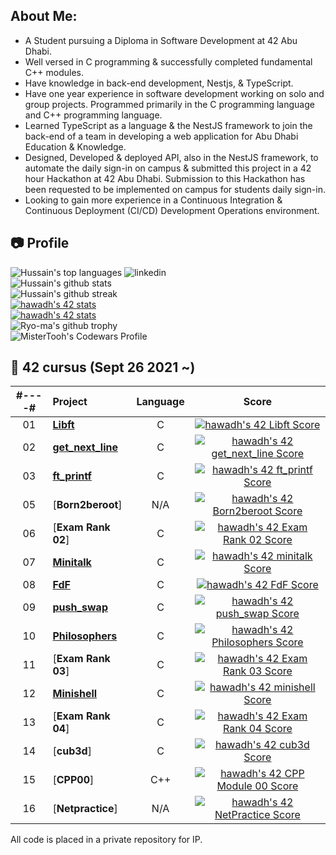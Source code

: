 ##  About Me:

- A Student pursuing a Diploma in Software Development at 42 Abu Dhabi.
- Well versed in C programming & successfully completed fundamental C++ modules.
- Have knowledge in back-end development, Nestjs, & TypeScript.
- Have one year experience in software development working on solo and group projects. Programmed primarily in the C programming language and C++ programming language. 
- Learned TypeScript as a language & the NestJS framework to join the back-end of a team in developing a web application for Abu Dhabi Education & Knowledge.
- Designed, Developed & deployed API, also in the NestJS framework, to automate the daily sign-in on campus & submitted this project in a 42 hour Hackathon at 42 Abu Dhabi. Submission to this Hackathon has been requested to be implemented on campus for students daily sign-in.
- Looking to gain more experience in a Continuous Integration & Continuous Deployment (CI/CD) Development Operations environment.

              

## :camera: Profile
![Hussain's top languages](https://github-readme-stats.vercel.app/api/top-langs/?username=MisterTooh&theme=blue-green)
![**linkedin**](https://linkedin-github.herokuapp.com/api/render/Hussain%20Awadh/Software%20Developer/Student/Diploma/dark/https%3A%2F%2Fmedia-exp1.licdn.com%2Fdms%2Fimage%2FC4D03AQEWTnrZeQapSQ%2Fprofile-displayphoto-shrink_400_400%2F0%2F1660490709890%3Fe%3D1672876800%26v%3Dbeta%26t%3DETsKIaCZyAm_enIYYgLGJvsPd3jEOdOwFQNa97wNusk)
<br/>![**Hussain's github stats**](https://github-readme-stats.vercel.app/api?username=mistertooh&theme=blue-green)
<br/>![Hussain's github streak](https://github-readme-streak-stats.herokuapp.com/?user=MisterTooh&theme=blue-green)
<br/>[![hawadh's 42 stats](https://badge42.vercel.app/api/v2/cl297sxa0003009l54y0v4dij/stats?cursusId=21&coalitionId=153)](https://github.com/JaeSeoKim/badge42)
<br/>[![hawadh's 42 stats](https://badge42.vercel.app/api/v2/cl297sxa0003009l54y0v4dij/stats?cursusId=9&coalitionId=153)](https://github.com/JaeSeoKim/badge42)
<br/>![Ryo-ma's github trophy](https://github-profile-trophy.vercel.app/?username=MisterTooh&row=1)
<br/>![MisterTooh's Codewars Profile](https://www.codewars.com/users/MisterTooh/badges/large)
##  :notebook_with_decorative_cover: 42 cursus (Sept 26 2021 ~)

| #----# | Project                                                      |            Language            |                            Score                             |
| :----: | :----------------------------------------------------------- | :----------------------------: | :----------------------------------------------------------: |
|   01   | [**Libft**](https://github.com/MisterTooh/MisterTooh/edit/42-Cursus-Projects/libft)     |               C                |  [![hawadh's 42 Libft Score](https://badge42.vercel.app/api/v2/cl297sxa0003009l54y0v4dij/project/2354792)](https://github.com/JaeSeoKim/badge42)|
|   02   | [**get_next_line**](https://github.com/MisterTooh/MisterTooh/edit/42-Cursus-Projects/get_next_line) |               C                | [![hawadh's 42 get_next_line Score](https://badge42.vercel.app/api/v2/cl297sxa0003009l54y0v4dij/project/2387513)](https://github.com/JaeSeoKim/badge42)|
|   03   | [**ft_printf**](https://github.com/MisterTooh/MisterTooh/edit/42-Cursus-Projects/ft_printf) |               C                | [![hawadh's 42 ft_printf Score](https://badge42.vercel.app/api/v2/cl297sxa0003009l54y0v4dij/project/2394315)](https://github.com/JaeSeoKim/badge42)|
|   05   | [**Born2beroot**] |               N/A                | [![hawadh's 42 Born2beroot Score](https://badge42.vercel.app/api/v2/cl297sxa0003009l54y0v4dij/project/2381156)](https://github.com/JaeSeoKim/badge42)|
|   06   | [**Exam Rank 02**] |               C                | [![hawadh's 42 Exam Rank 02 Score](https://badge42.vercel.app/api/v2/cl297sxa0003009l54y0v4dij/project/2402157)](https://github.com/JaeSeoKim/badge42)|
|   07   | [**Minitalk**](https://github.com/MisterTooh/MisterTooh/edit/42-Cursus-Projects/minitalk)|               C                | [![hawadh's 42 minitalk Score](https://badge42.vercel.app/api/v2/cl297sxa0003009l54y0v4dij/project/2402159)](https://github.com/JaeSeoKim/badge42)|
|   08   | [**FdF**](https://github.com/MisterTooh/MisterTooh/edit/42-Cursus-Projects/fdf) |               C                | [![hawadh's 42 FdF Score](https://badge42.vercel.app/api/v2/cl297sxa0003009l54y0v4dij/project/2410623)](https://github.com/JaeSeoKim/badge42)|
|   09   | [**push_swap**](https://github.com/MisterTooh/MisterTooh/edit/42-Cursus-Projects/push_swap) |               C                 | [![hawadh's 42 push_swap Score](https://badge42.vercel.app/api/v2/cl297sxa0003009l54y0v4dij/project/2448275)](https://github.com/JaeSeoKim/badge42)|
|   10   | [**Philosophers**](https://github.com/MisterTooh/MisterTooh/tree/42-Cursus-Projects/42Cursus/philo) |            C                  | [![hawadh's 42 Philosophers Score](https://badge42.vercel.app/api/v2/cl297sxa0003009l54y0v4dij/project/2512814)](https://github.com/JaeSeoKim/badge42)|
|   11   | [**Exam Rank 03**] |               C                  | [![hawadh's 42 Exam Rank 03 Score](https://badge42.vercel.app/api/v2/cl297sxa0003009l54y0v4dij/project/2512807)](https://github.com/JaeSeoKim/badge42)|
|   12   | [**Minishell**](https://github.com/MisterTooh/MisterTooh/tree/Origin/Master/42Cursus/minishell)|               C                  | [![hawadh's 42 minishell Score](https://badge42.vercel.app/api/v2/cl297sxa0003009l54y0v4dij/project/2517995)](https://github.com/JaeSeoKim/badge42)|
|   13   | [**Exam Rank 04**] |             C                   | [![hawadh's 42 Exam Rank 04 Score](https://badge42.vercel.app/api/v2/cl297sxa0003009l54y0v4dij/project/2641462)](https://github.com/JaeSeoKim/badge42)
|   14   | [**cub3d**]  |                   C                   | [![hawadh's 42 cub3d Score](https://badge42.vercel.app/api/v2/cl297sxa0003009l54y0v4dij/project/2641460)](https://github.com/JaeSeoKim/badge42)|
|   15   | [**CPP00**] |                    C++                 | [![hawadh's 42 CPP Module 00 Score](https://badge42.vercel.app/api/v2/cl297sxa0003009l54y0v4dij/project/2701677)](https://github.com/JaeSeoKim/badge42)|
|   16   | [**Netpractice**] |              N/A                 | [![hawadh's 42 NetPractice Score](https://badge42.vercel.app/api/v2/cl297sxa0003009l54y0v4dij/project/2706008)](https://github.com/JaeSeoKim/badge42)

All code is placed in a private repository for IP.
